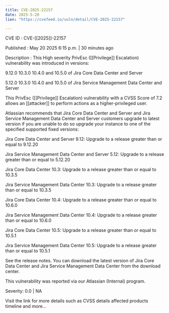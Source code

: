 ```yaml
---
title: CVE-2025-22157
date: 2025-5-20
lien: "https://cvefeed.io/vuln/detail/CVE-2025-22157"

---
```


CVE ID : CVE-[[2025]]-22157

Published :  May 20
2025
6:15 p.m. | 30 minutes ago

Description : This High severity PrivEsc ([[Privilege]] Escalation) vulnerability was introduced in versions:

9.12.0
10.3.0
10.4.0
and 10.5.0 of Jira Core Data Center and Server

5.12.0
10.3.0
10.4.0
and 10.5.0 of Jira Service Management Data Center and Server

This PrivEsc ([[Privilege]] Escalation) vulnerability
with a CVSS Score of 7.2
allows an [[attacker]] to perform actions as a higher-privileged user. 

Atlassian recommends that Jira Core Data Center and Server and Jira Service Management Data Center and Server customers upgrade to latest version
if you are unable to do so
upgrade your instance to one of the specified supported fixed versions:

Jira Core Data Center and Server 9.12: Upgrade to a release greater than or equal to 9.12.20

Jira Service Management Data Center and Server 5.12: Upgrade to a release greater than or equal to 5.12.20

Jira Core Data Center 10.3: Upgrade to a release greater than or equal to 10.3.5

Jira Service Management Data Center 10.3: Upgrade to a release greater than or equal to 10.3.5

Jira Core Data Center 10.4: Upgrade to a release greater than or equal to 10.6.0

Jira Service Management Data Center 10.4: Upgrade to a release greater than or equal to 10.6.0

Jira Core Data Center 10.5: Upgrade to a release greater than or equal to 10.5.1

Jira Service Management Data Center 10.5: Upgrade to a release greater than or equal to 10.5.1

See the release notes. You can download the latest version of Jira Core Data Center and Jira Service Management Data Center from the download center. 

This vulnerability was reported via our Atlassian (Internal) program.

Severity: 0.0 | NA

Visit the link for more details
such as CVSS details
affected products
timeline
and more...
